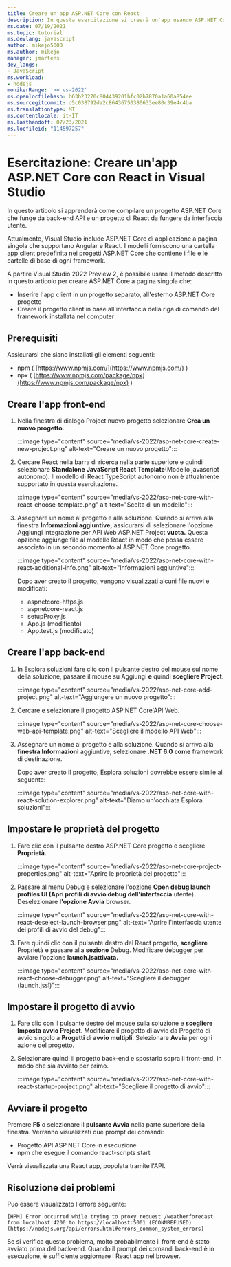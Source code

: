 ```yaml
---
title: Creare un'app ASP.NET Core con React
description: In questa esercitazione si creerà un'app usando ASP.NET Core e React
ms.date: 07/19/2021
ms.topic: tutorial
ms.devlang: javascript
author: mikejo5000
ms.author: mikejo
manager: jmartens
dev_langs:
- JavaScript
ms.workload:
- nodejs
monikerRange: '>= vs-2022'
ms.openlocfilehash: b63b23270c804439201bfc02b7870a1a60a854ee
ms.sourcegitcommit: d5c038792da2c86436750380633ee80c39e4c4ba
ms.translationtype: MT
ms.contentlocale: it-IT
ms.lasthandoff: 07/23/2021
ms.locfileid: "114597257"
---
```

# <a name="tutorial-create-an-aspnet-core-app-with-react-in-visual-studio"></a>Esercitazione: Creare un'app ASP.NET Core con React in Visual Studio

In questo articolo si apprenderà come compilare un progetto ASP.NET Core che funge da back-end API e un progetto di React da fungere da interfaccia utente.

Attualmente, Visual Studio include ASP.NET Core di applicazione a pagina singola che supportano Angular e React. I modelli forniscono una cartella app client predefinita nei progetti ASP.NET Core che contiene i file e le cartelle di base di ogni framework.

A partire Visual Studio 2022 Preview 2, è possibile usare il metodo descritto in questo articolo per creare ASP.NET Core a pagina singola che:

- Inserire l'app client in un progetto separato, all'esterno ASP.NET Core progetto
- Creare il progetto client in base all'interfaccia della riga di comando del framework installata nel computer

## <a name="prerequisites"></a>Prerequisiti

Assicurarsi che siano installati gli elementi seguenti:

- npm ( [https://www.npmjs.com/](https://www.npmjs.com/) ) 
- npx ( [https://www.npmjs.com/package/npx](https://www.npmjs.com/package/npx) )

## <a name="create-the-frontend-app"></a>Creare l'app front-end

1. Nella finestra di dialogo Project nuovo progetto selezionare **Crea un nuovo progetto.** 

   :::image type="content" source="media/vs-2022/asp-net-core-create-new-project.png" alt-text="Creare un nuovo progetto":::

1. Cercare React nella barra di ricerca nella parte superiore e quindi selezionare **Standalone JavaScript React Template**(Modello javascript autonomo). Il modello di React TypeScript autonomo non è attualmente supportato in questa esercitazione.

   :::image type="content" source="media/vs-2022/asp-net-core-with-react-choose-template.png" alt-text="Scelta di un modello":::

1. Assegnare un nome al progetto e alla soluzione. Quando si arriva alla finestra **Informazioni aggiuntive,** assicurarsi di selezionare l'opzione Aggiungi integrazione per API Web ASP.NET Project **vuota.** Questa opzione aggiunge file al modello React in modo che possa essere associato in un secondo momento al ASP.NET Core progetto.

   :::image type="content" source="media/vs-2022/asp-net-core-with-react-additional-info.png" alt-text="Informazioni aggiuntive":::

   Dopo aver creato il progetto, vengono visualizzati alcuni file nuovi e modificati:

   - aspnetcore-https.js
   - aspnetcore-react.js
   - setupProxy.js
   - App.js (modificato)
   - App.test.js (modificato)

## <a name="create-the-backend-app"></a>Creare l'app back-end

1. In Esplora soluzioni fare clic con il pulsante destro del mouse sul nome della soluzione, passare il mouse su Aggiungi **e** quindi **scegliere Project**. 

   :::image type="content" source="media/vs-2022/asp-net-core-add-project.png" alt-text="Aggiungere un nuovo progetto":::

1. Cercare e selezionare il progetto ASP.NET Core'API Web.
 
   :::image type="content" source="media/vs-2022/asp-net-core-choose-web-api-template.png" alt-text="Scegliere il modello API Web":::

1. Assegnare un nome al progetto e alla soluzione. Quando si arriva alla **finestra Informazioni** aggiuntive, selezionare **.NET 6.0 come** framework di destinazione.

   Dopo aver creato il progetto, Esplora soluzioni dovrebbe essere simile al seguente:

   :::image type="content" source="media/vs-2022/asp-net-core-with-react-solution-explorer.png" alt-text="Diamo un'occhiata Esplora soluzioni":::

## <a name="set-the-project-properties"></a>Impostare le proprietà del progetto

1. Fare clic con il pulsante destro ASP.NET Core progetto e scegliere **Proprietà.**

   :::image type="content" source="media/vs-2022/asp-net-core-project-properties.png" alt-text="Aprire le proprietà del progetto"::: 
 
1. Passare al menu Debug e selezionare l'opzione **Open debug launch profiles UI (Apri profili di avvio debug dell'interfaccia** utente). Deselezionare **l'opzione Avvia** browser.

   :::image type="content" source="media/vs-2022/asp-net-core-with-react-deselect-launch-browser.png" alt-text="Aprire l'interfaccia utente dei profili di avvio del debug"::: 

1. Fare quindi clic con il pulsante destro del React progetto, **scegliere** Proprietà e passare alla **sezione** Debug. Modificare debugger per avviare l'opzione **launch.jsattivata.**
 
   :::image type="content" source="media/vs-2022/asp-net-core-with-react-choose-debugger.png" alt-text="Scegliere il debugger (launch.jssì)":::

## <a name="set-the-startup-project"></a>Impostare il progetto di avvio

1. Fare clic con il pulsante destro del mouse sulla soluzione e **scegliere Imposta avvio Project**. Modificare il progetto di avvio da Progetto di avvio singolo a **Progetti di avvio multipli**. Selezionare **Avvia** per ogni azione del progetto.
  
1. Selezionare quindi il progetto back-end e spostarlo sopra il front-end, in modo che sia avviato per primo.

   :::image type="content" source="media/vs-2022/asp-net-core-with-react-startup-project.png" alt-text="Scegliere il progetto di avvio":::

## <a name="start-the-project"></a>Avviare il progetto

Premere **F5** o selezionare il **pulsante Avvia** nella parte superiore della finestra. Verranno visualizzati due prompt dei comandi:

- Progetto API ASP.NET Core in esecuzione
- npm che esegue il comando react-scripts start

Verrà visualizzata una React app, popolata tramite l'API.

## <a name="troubleshooting"></a>Risoluzione dei problemi

Può essere visualizzato l'errore seguente:

```
[HPM] Error occurred while trying to proxy request /weatherforecast from localhost:4200 to https://localhost:5001 (ECONNREFUSED) (https://nodejs.org/api/errors.html#errors_common_system_errors)
```

Se si verifica questo problema, molto probabilmente il front-end è stato avviato prima del back-end. Quando il prompt dei comandi back-end è in esecuzione, è sufficiente aggiornare l React app nel browser.
